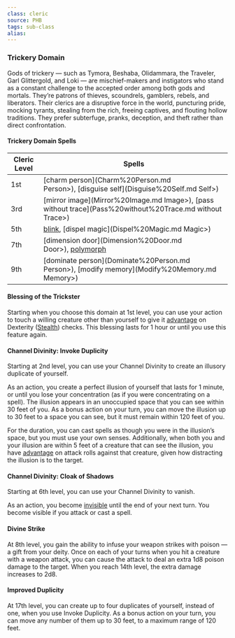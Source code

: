 ```yaml
---
class: cleric
source: PHB
tags: sub-class
alias:
---
```

### Trickery Domain

Gods of trickery — such as Tymora, Beshaba, Olidammara, the Traveler, Garl Glittergold, and Loki — are mischief-makers and instigators who stand as a constant challenge to the accepted order among both gods and mortals. They’re patrons of thieves, scoundrels, gamblers, rebels, and liberators. Their clerics are a disruptive force in the world, puncturing pride, mocking tyrants, stealing from the rich, freeing captives, and flouting hollow traditions. They prefer subterfuge, pranks, deception, and theft rather than direct confrontation.

#### Trickery Domain Spells
|Cleric Level|Spells|
|---|---|
|1st|[charm person](Charm%20Person.md Person>), [disguise self](Disguise%20Self.md Self>)|
|3rd|[mirror image](Mirror%20Image.md Image>), [pass without trace](Pass%20without%20Trace.md without Trace>)|
|5th|[blink](4.%20Mechanics/Spells/SRD/Blink.md), [dispel magic](Dispel%20Magic.md Magic>)|
|7th|[dimension door](Dimension%20Door.md Door>), [polymorph](Polymorph.md)|
|9th|[dominate person](Dominate%20Person.md Person>), [modify memory](Modify%20Memory.md Memory>)|

#### Blessing of the Trickster

Starting when you choose this domain at 1st level, you can use your action to touch a willing creature other than yourself to give it [advantage](<Abilities#Advantage and Disadvantage>) on Dexterity ([Stealth](Abilities#^Stealth)) checks. This blessing lasts for 1 hour or until you use this feature again.

#### Channel Divinity: Invoke Duplicity

Starting at 2nd level, you can use your Channel Divinity to create an illusory duplicate of yourself.

As an action, you create a perfect illusion of yourself that lasts for 1 minute, or until you lose your concentration (as if you were concentrating on a spell). The illusion appears in an unoccupied space that you can see within 30 feet of you. As a bonus action on your turn, you can move the illusion up to 30 feet to a space you can see, but it must remain within 120 feet of you.

For the duration, you can cast spells as though you were in the illusion’s space, but you must use your own senses. Additionally, when both you and your illusion are within 5 feet of a creature that can see the illusion, you have [advantage](<Abilities#Advantage and Disadvantage>) on attack rolls against that creature, given how distracting the illusion is to the target.

#### Channel Divinity: Cloak of Shadows

Starting at 6th level, you can use your Channel Divinity to vanish.

As an action, you become [invisible](Conditions#Invisible) until the end of your next turn. You become visible if you attack or cast a spell.

#### Divine Strike

At 8th level, you gain the ability to infuse your weapon strikes with poison — a gift from your deity. Once on each of your turns when you hit a creature with a weapon attack, you can cause the attack to deal an extra 1d8 poison damage to the target. When you reach 14th level, the extra damage increases to 2d8.

#### Improved Duplicity

At 17th level, you can create up to four duplicates of yourself, instead of one, when you use Invoke Duplicity. As a bonus action on your turn, you can move any number of them up to 30 feet, to a maximum range of 120 feet.